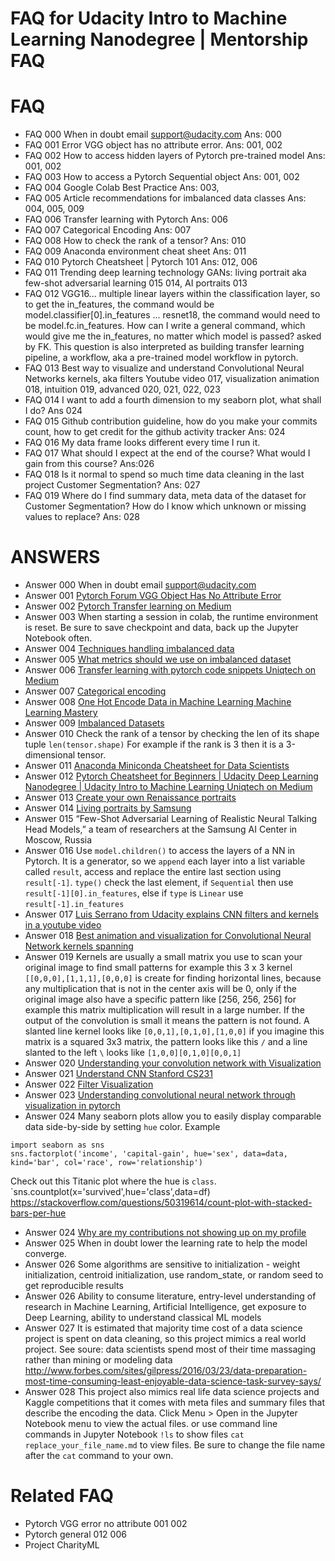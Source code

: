 # FAQ for Udacity Intro to Machine Learning Nanodegree | Mentorship FAQ

# FAQ
- FAQ 000	When in doubt email support@udacity.com Ans: 000
- FAQ 001	Error VGG object has no attribute error. Ans: 001, 002
- FAQ 002	How to access hidden layers of Pytorch pre-trained model Ans: 001, 002
- FAQ 003 	How to access a Pytorch Sequential object Ans: 001, 002
- FAQ 004	Google Colab Best Practice Ans: 003,
- FAQ 005	Article recommendations for imbalanced data classes Ans: 004, 005, 009
- FAQ 006	Transfer learning with Pytorch Ans: 006
- FAQ 007 	Categorical Encoding Ans: 007
- FAQ 008	How to check the rank of a tensor? Ans: 010
- FAQ 009	Anaconda environment cheat sheet Ans: 011
- FAQ 010	Pytorch Cheatsheet | Pytorch 101 Ans: 012, 006
- FAQ 011	Trending deep learning technology GANs: living portrait aka few-shot adversarial learning 015 014, AI portraits 013
- FAQ 012   VGG16... multiple linear layers within the classification layer, so to get the in_features, the command would be model.classifier[0].in_features ... resnet18, the command would need to be model.fc.in_features.  How can I write a general command, which would give me the in_features, no matter which model is passed? asked by FK. This question is also interpreted as building transfer learning pipeline, a workflow, aka a pre-trained model workflow in pytorch. 
- FAQ 013	Best way to visualize and understand Convolutional Neural Networks kernels, aka filters Youtube video 017, visualization animation 018, intuition 019, advanced 020, 021, 022, 023
- FAQ 014	I want to add a fourth dimension to my seaborn plot, what shall I do? Ans 024
- FAQ 015	Github contribution guideline, how do you make your commits count, how to get credit for the github activity tracker Ans: 024
- FAQ 016 My data frame looks different every time I run it. 
- FAQ 017 What should I expect at the end of the course? What would I gain from this course? Ans:026
- FAQ 018 Is it normal to spend so much time data cleaning in the last project Customer Segmentation? Ans: 027
- FAQ 019 Where do I find summary data, meta data of the dataset for Customer Segmentation? How do I know which unknown or missing values to replace? Ans: 028


# ANSWERS
- Answer 000 When in doubt email support@udacity.com
- Answer 001 [Pytorch Forum VGG Object Has No Attribute Error](https://discuss.pytorch.org/t/vgg-object-has-no-attribute-fc/9124/3)
- Answer 002 [Pytorch Transfer learning on Medium](http://bit.ly/transfer_learning_pytorch)
- Answer 003 When starting a session in colab, the runtime environment is reset. Be sure to save checkpoint and data, back up the Jupyter Notebook often. 
- Answer 004 [Techniques handling imbalanced data](https://www.kdnuggets.com/2017/06/7-techniques-handle-imbalanced-data.html)
- Answer 005 [What metrics should we use on imbalanced dataset](https://towardsdatascience.com/what-metrics-should-we-use-on-imbalanced-data-set-precision-recall-roc-e2e79252aeba)
- Answer 006 [Transfer learning with pytorch code snippets Uniqtech on Medium](https://medium.com/data-science-bootcamp/transfer-learning-with-pytorch-code-snippet-load-a-pretrained-model-900374950004)
- Answer 007 [Categorical encoding](https://pbpython.com/categorical-encoding.html)
- Answer 008 [One Hot Encode Data in Machine Learning Machine Learning Mastery](https://machinelearningmastery.com/why-one-hot-encode-data-in-machine-learning/)
- Answer 009 [Imbalanced Datasets](https://blog.dominodatalab.com/imbalanced-datasets/)
- Answer 010 Check the rank of a tensor by checking the len of its shape tuple `len(tensor.shape)` For example if the rank is 3 then it is a 3-dimensional tensor.
- Answer 011 [Anaconda Miniconda Cheatsheet for Data Scientists](https://link.medium.com/Rw63GQ2peY)
- Answer 012 [Pytorch Cheatsheet for Beginners | Udacity Deep Learning Nanodegree | Udacity Intro to Machine Learning Uniqtech on Medium](https://medium.com/@uniqtech/pytorch-cheat-sheet-for-beginners-and-udacity-deep-learning-nanodegree-5aadc827de82)
- Answer 013 [Create your own Renaissance portraits](https://www.fastcompany.com/90376689/what-you-look-like-as-an-renaissance-painting-according-to-ai)
- Answer 014 [Living portraits by Samsung](https://petapixel.com/2019/05/24/samsung-ai-can-turn-a-single-portrait-into-a-realistic-talking-head/)
- Answer 015 “Few-Shot Adversarial Learning of Realistic Neural Talking Head Models,” a team of researchers at the Samsung AI Center in Moscow, Russia
- Answer 016 Use `model.children()` to access the layers of a NN in Pytorch. It is a generator, so we `append` each layer into a list variable called `result`, access and replace the entire last section using `result[-1]`. `type()` check the last element, if `Sequential` then use `result[-1][0].in_features`, else if `type` is `Linear` use `result[-1].in_features`
- Answer 017 [Luis Serrano from Udacity explains CNN filters and kernels in a youtube video](https://www.youtube.com/watch?v=2-Ol7ZB0MmU)
- Answer 018 [Best animation and visualization for Convolutional Neural Network kernels spanning](https://iamaaditya.github.io/2016/03/one-by-one-convolution/)
- Answer 019 Kernels are usually a small matrix you use to scan your original image to find small patterns for example this 3 x 3 kernel `[[0,0,0],[1,1,1],[0,0,0]` is create for finding horizontal lines, because any multiplication that is not in the center axis will be 0, only if the original image also have a specific pattern like [256, 256, 256] for example this matrix multiplication will result in a large number. If the output of the convolution is small it means the pattern is not found. A slanted line kernel looks like `[0,0,1],[0,1,0],[1,0,0]` if you imagine this matrix is a squared 3x3 matrix, the pattern looks like this `/` and a line slanted to the left `\` looks like `[1,0,0][0,1,0][0,0,1]`
- Answer 020 [Understanding your convolution network with Visualization](https://towardsdatascience.com/understanding-your-convolution-network-with-visualizations-a4883441533b)
- Answer 021 [Understand CNN Stanford CS231](http://cs231n.github.io/understanding-cnn/)
- Answer 022 [Filter Visualization](https://jacobgil.github.io/deeplearning/filter-visualizations)
- Answer 023 [Understanding convolutional neural network through visualization in pytorch](https://towardsdatascience.com/understanding-convolutional-neural-networks-through-visualizations-in-pytorch-b5444de08b91)
- Answer 024	Many seaborn plots allow you to easily display comparable data side-by-side by setting `hue` color.  Example 
```
import seaborn as sns
sns.factorplot('income', 'capital-gain', hue='sex', data=data, kind='bar', col='race', row='relationship')
```
Check out this Titanic plot where the hue is `class`. `sns.countplot(x='survived',hue='class',data=df) https://stackoverflow.com/questions/50319614/count-plot-with-stacked-bars-per-hue
- Answer 024 [Why are my contributions not showing up on my profile](https://help.github.com/en/articles/why-are-my-contributions-not-showing-up-on-my-profile)
- Answer 025 When in doubt lower the learning rate to help the model converge.
- Answer 026 Some algorithms are sensitive to initialization - weight initialization, centroid initialization, use random_state, or random seed to get reproducible results
- Answer 026 Ability to consume literature, entry-level understanding of research in Machine Learning, Artificial Intelligence, get exposure to Deep Learning, ability to understand classical ML models
- Answer 027 It is estimated that majority time cost of a data science project is spent on data cleaning, so this project mimics a real world project. See soure: data scientists spend most of their time massaging rather than mining or modeling data http://www.forbes.com/sites/gilpress/2016/03/23/data-preparation-most-time-consuming-least-enjoyable-data-science-task-survey-says/
- Answer 028 This project also mimics real life data science projects and Kaggle competitions that it comes with meta files and summary files that describe the encoding the data. Click Menu > Open in the Jupyter Notebook menu to view the actual files. or use command line commands in Jupyter Notebook `!ls` to show files `cat replace_your_file_name.md` to view files. Be sure to change the file name after the `cat` command to your own. 


# Related FAQ 
- Pytorch VGG error no attribute 001 002
- Pytorch general 012 006
- Project CharityML 

